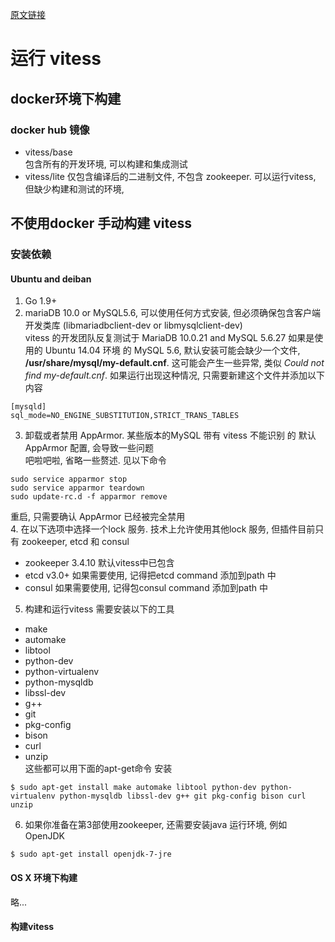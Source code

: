 [原文链接](https://vitess.io/getting-started/local-instance/)
# 运行 vitess
## docker环境下构建
### docker hub 镜像
* vitess/base  
包含所有的开发环境, 可以构建和集成测试  
* vitess/lite
仅包含编译后的二进制文件, 不包含 zookeeper. 可以运行vitess, 但缺少构建和测试的环境, 

## 不使用docker 手动构建 vitess
### 安装依赖
#### Ubuntu and deiban
1. Go 1.9+
2. mariaDB 10.0  or MySQL5.6, 可以使用任何方式安装, 但必须确保包含客户端 开发类库 (libmariadbclient-dev or libmysqlclient-dev)  
vitess 的开发团队反复测试于 MariaDB 10.0.21 and MySQL 5.6.27 
如果是使用的 Ubuntu 14.04 环境 的 MySQL 5.6, 默认安装可能会缺少一个文件, **/usr/share/mysql/my-default.cnf**. 这可能会产生一些异常, 类似 *Could not find my-default.cnf*. 如果运行出现这种情况, 只需要新建这个文件并添加以下内容
```
[mysqld]
sql_mode=NO_ENGINE_SUBSTITUTION,STRICT_TRANS_TABLES
```
3. 卸载或者禁用 AppArmor. 某些版本的MySQL 带有 vitess 不能识别 的 默认 AppArmor 配置, 会导致一些问题  
吧啦吧啦, 省略一些赘述. 见以下命令
```
sudo service apparmor stop
sudo service apparmor teardown
sudo update-rc.d -f apparmor remove
```
重启, 只需要确认 AppArmor 已经被完全禁用  
4. 在以下选项中选择一个lock 服务. 技术上允许使用其他lock 服务, 但插件目前只有 zookeeper, etcd 和 consul
* zookeeper 3.4.10  默认vitess中已包含
* etcd v3.0+  如果需要使用, 记得把etcd command 添加到path 中
* consul      如果需要使用, 记得包consul command 添加到path 中
5. 构建和运行vitess 需要安装以下的工具
* make
* automake
* libtool
* python-dev
* python-virtualenv
* python-mysqldb
* libssl-dev
* g++
* git
* pkg-config
* bison
* curl
* unzip  
这些都可以用下面的apt-get命令 安装
```
$ sudo apt-get install make automake libtool python-dev python-virtualenv python-mysqldb libssl-dev g++ git pkg-config bison curl unzip
```
6. 如果你准备在第3部使用zookeeper, 还需要安装java 运行环境, 例如 OpenJDK
```
$ sudo apt-get install openjdk-7-jre
```
#### OS X 环境下构建
略...
#### 构建vitess





